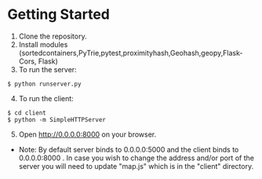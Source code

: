 Getting Started
=======================
1. Clone the repository.
2. Install modules (sortedcontainers,PyTrie,pytest,proximityhash,Geohash,geopy,Flask-Cors, Flask)
3. To run the server:
  ```
  $ python runserver.py
  ```
4. To run the client:

  ```
  $ cd client
  $ python -m SimpleHTTPServer
  ```
5. Open http://0.0.0.0:8000 on your browser.

* Note: By default server binds to 0.0.0.0:5000 and the client binds to 0.0.0.0:8000 . In case you wish to change the address and/or port of the server you will need to update "map.js" which is in the "client" directory.
